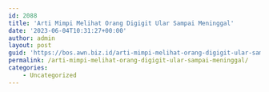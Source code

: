 ```yaml
---
id: 2088
title: 'Arti Mimpi Melihat Orang Digigit Ular Sampai Meninggal'
date: '2023-06-04T10:31:27+00:00'
author: admin
layout: post
guid: 'https://bos.awn.biz.id/arti-mimpi-melihat-orang-digigit-ular-sampai-meninggal/'
permalink: /arti-mimpi-melihat-orang-digigit-ular-sampai-meninggal/
categories:
    - Uncategorized
---
```


